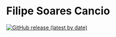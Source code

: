# Filipe Soares Cancio
[![GitHub release (latest by date)](https://img.shields.io/github/v/release/filipecancio/filipecancio)](https://github.com/filipecancio/filipecancio/releases/latest)
